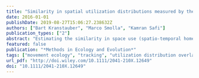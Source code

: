 ```yaml
---
title: "Similarity in spatial utilization distributions measured by the Earth Mover's Distance"
date: 2016-01-01
publishDate: 2019-08-27T15:06:27.238632Z
authors: ["Bart Kranstauber", "Marco Smolla", "Kamran Safi"]
publication_types: ["2"]
abstract: "Estimating the similarity in space use (spatio-temporal home range overlap) of animals is important formany questions regarding behavioural ecology, wildlife management and conservation. The current methods that calculate joint space use generally do not account for proximity in space use, as all of them rely on the differences between the exact spatial overlay of utilization distributions, while spatial distances between distributions should be considered to truly quantify similarity."
featured: false
publication: "*Methods in Ecology and Evolution*"
tags: ["movement ecology", "tracking", "utilization distribution overlap"]
url_pdf: "http://doi.wiley.com/10.1111/2041-210X.12649"
doi: "10.1111/2041-210X.12649"
---
```



